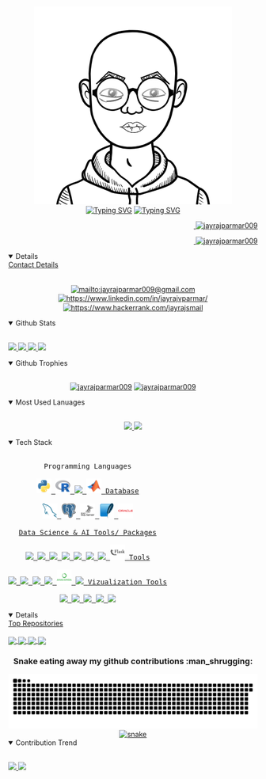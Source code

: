 

<!-- <div align="center">
    <img src="example.svg" width="400" height="400" alt="css-in-readme">
</div> -->

<!-- Avatar -->
<div>
  <div align=center>
      <img height="400"  src="https://github.com/jayrajparmar009/jayrajparmar009/blob/main/Avatar.png" alt="Avatar photo of Jayraj Parmar">
      
  </div>

<!-- Prompt below Avatar; About me   -->

<div align=center>
<a href="https://github.com/jayrajparmar009#gh-dark-mode-only">
<img src="https://readme-typing-svg.demolab.com?font=Fira+Code&weight=700&size=22&pause=1000&color=F71A87&background=FF8B3C00&center=true&vCenter=true&width=435&lines=Hi+there!+This+is+Jay;Welcome+to+my+profile+%3A)+;Things+you+should+know+about+me+%3A;Analytics+Professional;Fitness+Enthusiast;Inquisitive+by+Nature;Big+Self+-+Development+Junkie" alt="Typing SVG" /></a>

 <a href="https://github.com/jayrajparmar009#gh-light-mode-only">
<img src="https://readme-typing-svg.demolab.com?font=Fira+Code&weight=700&size=22&pause=1000&color=FFA500&background=FF8B3C00&center=true&vCenter=true&width=435&lines=Hi+there!+This+is+Jay;Welcome+to+my+profile+%3A)+;Things+you+should+know+about+me+%3A;Analytics+Professional;Fitness+Enthusiast;Inquisitive+by+Nature;Big+Self+-+Development+Junkie" alt="Typing SVG" /></a>
  </div>


<!-- Profile Counter -->

<a href="https://github.com/jayrajparmar009#gh-dark-mode-only">  
<p align="right"> &nbsp;<img src="https://komarev.com/ghpvc/?username=jayrajparmar009&&theme=dark&background&show_icons=true&label=Profile%20views&color=fe428e&style=flat" alt="jayrajparmar009" /> </p>
  
<a href="https://github.com/jayrajparmar009#gh-light-mode-only">
<p align="right"> &nbsp;<img src="https://komarev.com/ghpvc/?username=jayrajparmar009&&theme=dark&background&show_icons=true&label=Profile%20views&color=FFA500&style=flat" alt="jayrajparmar009" /> </p>  


<!-- Social media links -->
<details open>
<summary>Contact Details</summary>
<!-- Lets collaborate on anything related to analytics, web development, data as a product or Business ventures -->
  <br>
<!-- <h3 align="left">Connect with me on:</h3> -->
<p align="center">
<a href="mailto:jayrajparmar009@gmail.com" target="blank"><img align="center" src="https://upload.wikimedia.org/wikipedia/commons/8/8c/Gmail_Icon_%282013-2020%29.svg" alt="mailto:jayrajparmar009@gmail.com" height="50" width="50" /></a>
<a href="https://linkedin.com/in/jayrajvparmar/" target="blank"><img align="center" src="https://upload.wikimedia.org/wikipedia/commons/c/ca/LinkedIn_logo_initials.png" alt="https://www.linkedin.com/in/jayrajvparmar/" height="50" width="50" /></a>
<a href="https://www.hackerrank.com/jayrajsmail" target="blank"><img align="center" src="https://upload.wikimedia.org/wikipedia/commons/6/6a/Hackerrank_meaningful_logo.svg" alt="https://www.hackerrank.com/jayrajsmail" height="50" width="50" /></a>
</p>
</details>

    
    
<!-- Github Stats & Streaks Box -->
<details open>
<summary>Github Stats</summary>
  <br>
<p align="left">
  <a href="https://github.com/jayrajparmar009#gh-dark-mode-only">
  <img width="49.5%" src="https://github-readme-stats-tau-two-11.vercel.app/api?username=jayrajparmar009&theme=radical&show_icons=false" />
    <img width="49.5%" src="https://github-readme-streak-stats.herokuapp.com/?user=jayrajparmar009&theme=radical&date_format=M%20j%5B%2C%20Y%5D&fire=11DDD6" />
  </a>
  <a href="https://github.com/jayrajparmar009#gh-light-mode-only">
  <img width="49.5%" src="https://github-readme-stats-tau-two-11.vercel.app/api?username=jayrajparmar009&theme=flag-india&show_icons=true&locale=en&border_color=000000" />
    <img width="49.5%" src="https://github-readme-streak-stats.herokuapp.com/?user=jayrajparmar009&theme=flag-india&date_format=M%20j%5B%2C%20Y%5D&title_color=F71A87&fire=FF0000&border=000000" />
  </a>
</p>
</details>

     
<!-- Github Trophies -->
<details open>
<summary>Github Trophies</summary>
  <br>
<p align="center"> 
  <a href="https://github.com/jayrajparmar009#gh-dark-mode-only"><img src="https://github-profile-trophy.vercel.app/?username=jayrajparmar009&layout=compact&theme=radical" alt="jayrajparmar009" /></a> 
  <a href="https://github.com/jayrajparmar009#gh-light-mode-only"><img src="https://github-profile-trophy.vercel.app/?username=jayrajparmar009&layout=compact&theme=flag-india&border_color=000000" alt="jayrajparmar009" /></a> 
</p>
</details>    



   

    
<!-- Most Used Lanuages     -->
<details open>
<summary>Most Used Lanuages</summary>
  <br>
<p align="center"> 
<a href="https://github.com/jayrajparmar009#gh-dark-mode-only"><img  src="https://github-readme-stats-jayrajparmar009.vercel.app/api/top-langs/?username=jayrajparmar009&theme=radical&layout=compact?local=en"/>
<a href="https://github.com/jayrajparmar009#gh-light-mode-only"><img  src="https://github-readme-stats-jayrajparmar009.vercel.app/api/top-langs/?username=jayrajparmar009&theme=flag-india&layout=compact" />

  </a>
</p>
</details>

<!-- Wakatime Stats     -->

<!-- <img
  src="https://github.com/jayrajparmar009/jayrajparmar009/blob/main/images/stat.svg"
  alt="Jayraj's WakaTime Activity"
/>
     -->
    
    

<!-- Languages & Tools -->
<details open>
<summary>Tech Stack</summary>
 <br>
<div>
  <p style="display: inline-block;" align="center">
    <kbd>
      <kbd>Programming Languages</kbd>
      <br>
      <br>
      <a href="https://www.python.org/"><img width="30px" src="https://github.com/devicons/devicon/blob/v2.15.1/icons/python/python-original.svg"/> 
      <a href="https://www.r-project.org/"><img width="30px" src="https://github.com/devicons/devicon/blob/v2.15.1/icons/r/r-original.svg" /> 
      <a href="https://www.sas.com/"><img width="30px" src="https://upload.wikimedia.org/wikipedia/commons/1/10/SAS_logo_horiz.svg" />
      <a href="https://www.mathworks.com/"><img width="30px" src="https://github.com/devicons/devicon/blob/v2.15.1/icons/matlab/matlab-original.svg" /> 
    </kbd>
    <kbd>
      <kbd>Database</kbd>
      <br>
      <br>
<!--       <a href="https://www.mysql.com/"> -->
      <img width="30px" src="https://github.com/devicons/devicon/blob/v2.15.1/icons/mysql/mysql-original.svg" />
<!--       <a href="https://www.postgresql.org/"> -->
      <img width="30px" src="https://github.com/devicons/devicon/blob/v2.15.1/icons/postgresql/postgresql-original.svg" />
<!--       <a href="https://www.microsoft.com/en-ca/sql-server/sql-server-2019"> -->
      <img width="30px" src="https://github.com/devicons/devicon/blob/v2.15.1/icons/microsoftsqlserver/microsoftsqlserver-plain-wordmark.svg" />
<!--       <a href="https://www.sqlite.org/index.html"> -->
        <img width="30px" src="https://github.com/devicons/devicon/blob/v2.15.1/icons/sqlite/sqlite-original.svg" />
<!--       <a href="https://www.oracle.com/ca-en/database/"> -->
      <img width="30px" src="https://github.com/devicons/devicon/blob/v2.15.1/icons/oracle/oracle-original.svg" />
    </kbd>
    <br>
    <br>
    <kbd>
      <kbd>Data Science & AI Tools/ Packages</kbd>
      <br>
      <br>
<!--       <a href="https://www.tensorflow.org/"> -->
      <img width="30px" src="https://cdn.jsdelivr.net/gh/devicons/devicon/icons/tensorflow/tensorflow-original.svg" />
<!--       <a href="https://numpy.org/"> -->
      <img width="30px" src="https://cdn.jsdelivr.net/gh/devicons/devicon/icons/numpy/numpy-original.svg" />
<!--       <a href="https://pandas.pydata.org/"> -->
        <img width="30px" src="https://cdn.jsdelivr.net/gh/devicons/devicon/icons/pandas/pandas-original.svg" />
<!--       <a href="https://spark.apache.org/docs/latest/api/python/"> -->
        <img width="30px" src="https://upload.wikimedia.org/wikipedia/commons/f/f3/Apache_Spark_logo.svg" />
<!--       <a href="https://www.dataiku.com/"> -->
        <img width="30px" src="https://cdn.downloads.dataiku.com/public/mediakit/logos/Dataiku_logo_COLOR.svg" />
<!--       <a href="https://www.databricks.com/"> -->
        <img width="30px" src="https://seekvectorlogo.com/wp-content/uploads/2022/02/databricks-vector-logo-2022.png" />
<!--       <a href="https://www.datameer.com/"> -->
        <img width="30px" src="https://upload.wikimedia.org/wikipedia/commons/4/4a/Datameer_Logo.svg" />
<!--       <a href="https://flask.palletsprojects.com/en/2.2.x/"> -->
        <img width="30px" src="https://github.com/devicons/devicon/blob/v2.15.1/icons/flask/flask-original-wordmark.svg" />
    </kbd>
      <kbd>
      <kbd>Tools</kbd>
      <br>
      <br>
<!--       <a href="https://code.visualstudio.com/"> -->
        <img width="30px" src="https://cdn.jsdelivr.net/gh/devicons/devicon/icons/vscode/vscode-original.svg" />
<!--       <a href="https://www.sublimetext.com/"> -->
        <img width="30px" src="https://upload.wikimedia.org/wikipedia/en/d/d2/Sublime_Text_3_logo.png" />
<!--       <a href="https://jupyter.org/"> -->
        <img width="30px" src="https://cdn.jsdelivr.net/gh/devicons/devicon/icons/jupyter/jupyter-original.svg" />
<!--       <a href="https://www.jetbrains.com/pycharm/"> -->
        <img width="30px" src="https://cdn.jsdelivr.net/gh/devicons/devicon/icons/pycharm/pycharm-original.svg" />
<!--       <a href="https://www.anaconda.com/"> -->
        <img width="30px" src="https://github.com/devicons/devicon/blob/v2.15.1/icons/anaconda/anaconda-original-wordmark.svg" />
<!--       <a href="https://www.spyder-ide.org/"> -->
        <img width="30px" src="https://www.seekpng.com/png/detail/70-701965_spyder-anaconda-logo.png" />
    </kbd>
    <kbd>
      <kbd>Vizualization Tools</kbd>
      <br>
      <br>
<!--       <a href="https://www.tableau.com/"> -->
        <img width="30px" src="https://upload.wikimedia.org/wikipedia/commons/4/4b/Tableau_Logo.png" />
<!--       <a href="https://powerbi.microsoft.com/"> -->
        <img width="30px" src="https://seekvectorlogo.com/wp-content/uploads/2022/02/power-bi-vector-logo-2022.png" />
<!--       <a href="https://seaborn.pydata.org/"> -->
        <img width="30px" src="https://seaborn.pydata.org/_images/logo-wide-lightbg.svg" />
<!--       <a href="https://plotly.com/"> -->
        <img width="30px" src="https://www.vectorlogo.zone/logos/plot_ly/plot_ly-ar21.svg" />
<!--       <a href="https://matplotlib.org/"> -->
        <img width="30px" src="https://upload.wikimedia.org/wikipedia/commons/0/01/Created_with_Matplotlib-logo.svg" />
    </kbd>
  </p>
</div>
</details>

<!-- <h3 align="left">Languages and Tools:</h3>
<p align="left"> <a href="https://flask.palletsprojects.com/" target="_blank" rel="noreferrer"> <img src="https://www.vectorlogo.zone/logos/pocoo_flask/pocoo_flask-icon.svg" alt="flask" width="40" height="40"/> </a> <a href="https://git-scm.com/" target="_blank" rel="noreferrer"> <img src="https://www.vectorlogo.zone/logos/git-scm/git-scm-icon.svg" alt="git" width="40" height="40"/> </a> <a href="https://www.w3.org/html/" target="_blank" rel="noreferrer"> <img src="https://raw.githubusercontent.com/devicons/devicon/master/icons/html5/html5-original-wordmark.svg" alt="html5" width="40" height="40"/> </a> <a href="https://www.microsoft.com/en-us/sql-server" target="_blank" rel="noreferrer"> <img src="https://www.svgrepo.com/show/303229/microsoft-sql-server-logo.svg" alt="mssql" width="40" height="40"/> </a> <a href="https://www.mysql.com/" target="_blank" rel="noreferrer"> <img src="https://raw.githubusercontent.com/devicons/devicon/master/icons/mysql/mysql-original-wordmark.svg" alt="mysql" width="40" height="40"/> </a> <a href="https://www.oracle.com/" target="_blank" rel="noreferrer"> <img src="https://raw.githubusercontent.com/devicons/devicon/master/icons/oracle/oracle-original.svg" alt="oracle" width="40" height="40"/> </a> <a href="https://pandas.pydata.org/" target="_blank" rel="noreferrer"> <img src="https://raw.githubusercontent.com/devicons/devicon/2ae2a900d2f041da66e950e4d48052658d850630/icons/pandas/pandas-original.svg" alt="pandas" width="40" height="40"/> </a> <a href="https://www.postgresql.org" target="_blank" rel="noreferrer"> <img src="https://raw.githubusercontent.com/devicons/devicon/master/icons/postgresql/postgresql-original-wordmark.svg" alt="postgresql" width="40" height="40"/> </a> <a href="https://www.python.org" target="_blank" rel="noreferrer"> <img src="https://raw.githubusercontent.com/devicons/devicon/master/icons/python/python-original.svg" alt="python" width="40" height="40"/> </a> <a href="https://scikit-learn.org/" target="_blank" rel="noreferrer"> <img src="https://upload.wikimedia.org/wikipedia/commons/0/05/Scikit_learn_logo_small.svg" alt="scikit_learn" width="40" height="40"/> </a> <a href="https://seaborn.pydata.org/" target="_blank" rel="noreferrer"> <img src="https://seaborn.pydata.org/_images/logo-mark-lightbg.svg" alt="seaborn" width="40" height="40"/> </a> <a href="https://www.sqlite.org/" target="_blank" rel="noreferrer"> <img src="https://www.vectorlogo.zone/logos/sqlite/sqlite-icon.svg" alt="sqlite" width="40" height="40"/> </a> <a href="https://www.tensorflow.org" target="_blank" rel="noreferrer"> <img src="https://www.vectorlogo.zone/logos/tensorflow/tensorflow-icon.svg" alt="tensorflow" width="40" height="40"/> </a> </p> -->


<!-- Repositories that you want to pin -->
<details open>
<summary>Top Repositories</summary>
  <br>
<a href="https://github.com/jayrajparmar009/path_to_fitness#gh-dark-mode-only">
  <img align="center" src="https://github-readme-stats-tau-two-11.vercel.app/api/pin/?username=jayrajparmar009&repo=path_to_fitness&theme=radical&show_icons=false" />
</a>
<a href="https://github.com/jayrajparmar009/path_to_fitness#gh-light-mode-only">
  <img align="center" src="https://github-readme-stats-tau-two-11.vercel.app/api/pin/?username=jayrajparmar009&repo=path_to_fitness&theme=flag-india&show_icons=true&border_color=000000" />
</a>  

<a href="https://github.com/jayrajparmar009/Public_DS#gh-dark-mode-only">
  <img align="center" src="https://github-readme-stats-tau-two-11.vercel.app/api/pin/?username=jayrajparmar009&repo=Public_DS&theme=radical?" />
</a>
<a href="https://github.com/jayrajparmar009/Public_DS#gh-light-mode-only">
  <img align="center" src="https://github-readme-stats-tau-two-11.vercel.app/api/pin/?username=jayrajparmar009&repo=Public_DS&theme=flag-india&border_color=000000" />
</a>
</details>




<!-- Snake game -->
<h3 align="center">Snake eating away my github contributions :man_shrugging:</h3>
<div align="center">
  
  <a href="https://github.com/jayrajparmar009#gh-dark-mode-only">
  <img  src="https://github.com/jayrajparmar009/jayrajparmar009/blob/output/github-contribution-grid-snake.svg"
       alt="snake" /></a>
  <a href="https://github.com/jayrajparmar009#gh-light-mode-only">
  <img  src="https://github.com/jayrajparmar009/jayrajparmar009/blob/output/github-contribution-grid-snake.gif"
       alt="snake" /></a>
</div>

     
<!-- Contribution trend    -->
<details open>
<summary>Contribution Trend</summary>
  <br>
<p align="left"> 
<a href="https://github.com/jayrajparmar009#gh-dark-mode-only"><img  src="https://github-readme-activity-graph.cyclic.app/graph/?username=jayrajparmar009&area=true&title_color=F8D866&bg_color=151321&color=fe428e&line=11DDD6&point=FFFF00&hide_border=false" />
<a href="https://github.com/jayrajparmar009#gh-light-mode-only"><img  src="https://github-readme-activity-graph.cyclic.app/graph/?username=jayrajparmar009&area=true&title_color=000000&bg_color=151321&color=FFA500&line=509E2E&point=000000&hide_border=false&bg_color=000000" />
  </a>
</p>
</details>
        
        
<!-- Spotify Section -->
        
<!-- 
 [![Spotify](https://jayrajparmar009.vercel.app/api/spotify?background_color=0d1117&border_color=ffffff)](https://open.spotify.com/user/q8hnt7kfpqplfqbimmvz72n1k)</div>      -->
        
